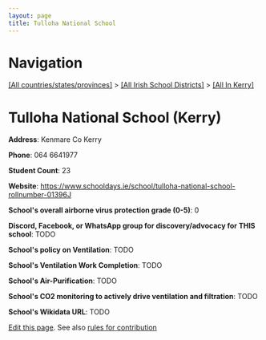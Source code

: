 ```yaml
---
layout: page
title: Tulloha National School
---
```

# Navigation

[[All countries/states/provinces]](../../..) > [[All Irish School Districts]](../..) > [[All In Kerry]](..)

# Tulloha National School (Kerry)

**Address**: Kenmare Co Kerry

**Phone**: 064 6641977

**Student Count**: 23

**Website**: <https://www.schooldays.ie/school/tulloha-national-school-rollnumber-01396J>

**School's overall airborne virus protection grade (0-5)**: 0

**Discord, Facebook, or WhatsApp group for discovery/advocacy for THIS school**: TODO

**School's policy on Ventilation**: TODO

**School's Ventilation Work Completion**: TODO

**School's Air-Purification**: TODO

**School's CO2 monitoring to actively drive ventilation and filtration**: TODO

**School's Wikidata URL**: TODO


[Edit this page](https://github.com/ventilate-schools/Ireland/edit/main/./Kerry/Tulloha_National_School.md). See also [rules for contribution](../../../contribution-rules/)